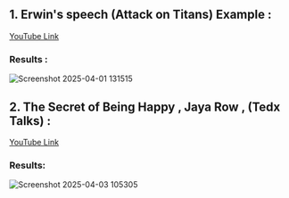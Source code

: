 ## 1. Erwin's speech (Attack on Titans) Example :
[YouTube Link](https://youtu.be/di3rHkEZuUw?si=6uqcVfCyPnlkvg6n)

### Results :
![Screenshot 2025-04-01 131515](https://github.com/user-attachments/assets/cc8f9bc9-ca89-4af5-af54-a432b1e63c4c)


## 2. The Secret of Being Happy , Jaya Row , (Tedx Talks) :
[YouTube Link](https://youtu.be/Udap-5rVWeM?si=UMU_3yU9lwr3MryJ)

### Results:
![Screenshot 2025-04-03 105305](https://github.com/user-attachments/assets/784e9f75-5898-44a7-96b1-09ca4211f7d1)


